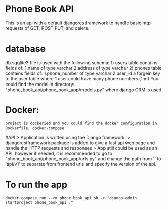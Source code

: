 # Phone Book API 

This is an api with a default djangorestframework to handle basic http requests of GET, POST PUT, and delete.

# database
db.sqqlite3 file is used with the following schema:
    1) users table contains fields of:
        1.name of type varchar
        2.address of type varchar
    2) phones table contains fields of:
        1.phone_number of type varchar
        2.user_id a forgein key to the user table where 1 user could have many phone numbers (1:m)
    You could find the model in directory: "phone_book_api/phone_book_app/models.py" where django ORM is used.

# Docker:
    project is dockeried and you could find the docker configuration in Dockerfile, docker-compose

#API
    > Application is written using the Django framework.
    > djangorestframework package is added to give a fast api web page and handle the HTTP requests and responses
    > App still could be used as an API, however if needed, it is recommended to go to "phone_book_api/phone_book_app/urls.py" and change the path from '' to 'api/v1' to separate from frontend urls and specify the version of the api.

# To run the app
    docker-compose run --rm phone_book_api sh -c "django-admin startproject phone_book_api ."
